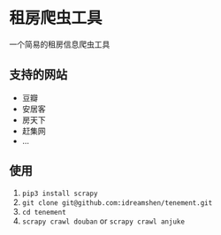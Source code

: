 # 租房爬虫工具
一个简易的租房信息爬虫工具

## 支持的网站
* 豆瓣
* 安居客
* 房天下
* 赶集网
* ...

## 使用
1. `pip3 install scrapy`
2. `git clone git@github.com:idreamshen/tenement.git`
3. `cd tenement`
4. `scrapy crawl douban` or `scrapy crawl anjuke`